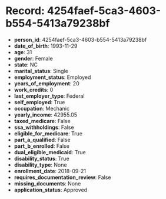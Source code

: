 # Record: 4254faef-5ca3-4603-b554-5413a79238bf

- **person_id**: 4254faef-5ca3-4603-b554-5413a79238bf
- **date_of_birth**: 1993-11-29
- **age**: 31
- **gender**: Female
- **state**: NC
- **marital_status**: Single
- **employment_status**: Employed
- **years_of_employment**: 20
- **work_credits**: 0
- **last_employer_type**: Federal
- **self_employed**: True
- **occupation**: Mechanic
- **yearly_income**: 42955.05
- **taxed_medicare**: False
- **ssa_withholdings**: False
- **eligible_for_medicare**: True
- **part_a_qualified**: False
- **part_b_enrolled**: False
- **dual_eligible_medicaid**: True
- **disability_status**: True
- **disability_type**: None
- **enrollment_date**: 2018-09-21
- **requires_documentation_review**: False
- **missing_documents**: None
- **application_status**: Approved